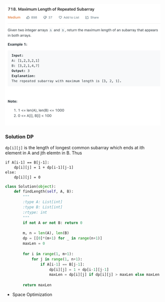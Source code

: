 ![](../images/718.png)
### Solution DP
`dp[i][j]` is the length of longest common subarray which ends at ith element in A and jth elemtn in B. Thus
```
if A[i-1] == B[j-1]:
    dp[i][j] = 1 + dp[i-1][j-1]
else:
    dp[i][j] = 0
```
```python
class Solution(object):
    def findLength(self, A, B):
        """
        :type A: List[int]
        :type B: List[int]
        :rtype: int
        """
        if not A or not B: return 0
        
        m, n = len(A), len(B)
        dp = [[0]*(m+1) for _ in range(n+1)]
        maxLen = 0
        
        for i in range(1, m+1):
            for j in range(1, n+1):
                if A[i-1] == B[j-1]:
                    dp[i][j] = 1 + dp[i-1][j-1]
                    maxLen = dp[i][j] if dp[i][j] > maxLen else maxLen
        
        return maxLen
```
- Space Optimization